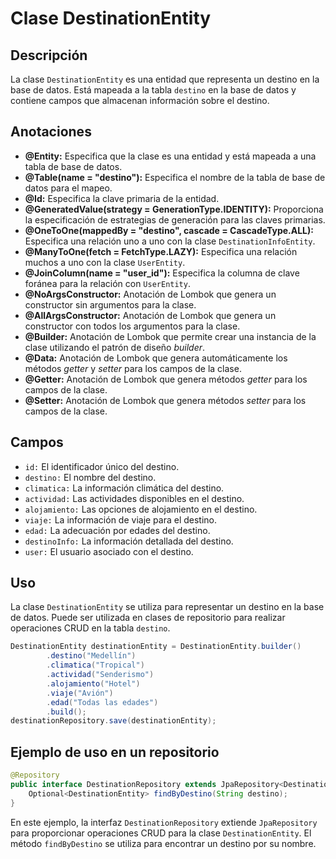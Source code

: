 # Clase DestinationEntity

## Descripción
La clase `DestinationEntity` es una entidad que representa un destino en la base de datos. Está mapeada a la tabla `destino` en la base de datos y contiene campos que almacenan información sobre el destino.

## Anotaciones

- **@Entity:** Especifica que la clase es una entidad y está mapeada a una tabla de base de datos.
- **@Table(name = "destino"):** Especifica el nombre de la tabla de base de datos para el mapeo.
- **@Id:** Especifica la clave primaria de la entidad.
- **@GeneratedValue(strategy = GenerationType.IDENTITY):** Proporciona la especificación de estrategias de generación para las claves primarias.
- **@OneToOne(mappedBy = "destino", cascade = CascadeType.ALL):** Especifica una relación uno a uno con la clase `DestinationInfoEntity`.
- **@ManyToOne(fetch = FetchType.LAZY):** Especifica una relación muchos a uno con la clase `UserEntity`.
- **@JoinColumn(name = "user_id"):** Especifica la columna de clave foránea para la relación con `UserEntity`.
- **@NoArgsConstructor:** Anotación de Lombok que genera un constructor sin argumentos para la clase.
- **@AllArgsConstructor:** Anotación de Lombok que genera un constructor con todos los argumentos para la clase.
- **@Builder:** Anotación de Lombok que permite crear una instancia de la clase utilizando el patrón de diseño *builder*.
- **@Data:** Anotación de Lombok que genera automáticamente los métodos *getter* y *setter* para los campos de la clase.
- **@Getter:** Anotación de Lombok que genera métodos *getter* para los campos de la clase.
- **@Setter:** Anotación de Lombok que genera métodos *setter* para los campos de la clase.

## Campos

- `id:` El identificador único del destino.
- `destino:` El nombre del destino.
- `climatica:` La información climática del destino.
- `actividad:` Las actividades disponibles en el destino.
- `alojamiento:` Las opciones de alojamiento en el destino.
- `viaje:` La información de viaje para el destino.
- `edad:` La adecuación por edades del destino.
- `destinoInfo:` La información detallada del destino.
- `user:` El usuario asociado con el destino.

## Uso

La clase `DestinationEntity` se utiliza para representar un destino en la base de datos. Puede ser utilizada en clases de repositorio para realizar operaciones CRUD en la tabla `destino`.

```java
DestinationEntity destinationEntity = DestinationEntity.builder()
        .destino("Medellín")
        .climatica("Tropical")
        .actividad("Senderismo")
        .alojamiento("Hotel")
        .viaje("Avión")
        .edad("Todas las edades")
        .build();
destinationRepository.save(destinationEntity);
```

## Ejemplo de uso en un repositorio

```java
@Repository
public interface DestinationRepository extends JpaRepository<DestinationEntity, Long> {
    Optional<DestinationEntity> findByDestino(String destino);
}
```

En este ejemplo, la interfaz `DestinationRepository` extiende `JpaRepository` para proporcionar operaciones CRUD para la clase `DestinationEntity`. El método `findByDestino` se utiliza para encontrar un destino por su nombre.